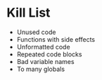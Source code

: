 Kill List
=========
* Unused code
* Functions with side effects
* Unformatted code
* Repeated code blocks
* Bad variable names
* To many globals

